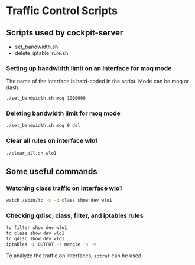 # Traffic Control Scripts

## Scripts used by cockpit-server

- set_bandwidth.sh
- delete_iptable_rule.sh

### Setting up bandwidth limit on an interface for moq mode

The name of the interface is hard-coded in the script. Mode can be moq or dash.

```bash
./set_bandwidth.sh moq 1000000
```

### Deleting bandwidth limit for moq mode

```bash
./set_bandwidth.sh moq 0 del
```

### Clear all rules on interface wlo1

```bash
./clear_all.sh wlo1
```

## Some useful commands

### Watching class traffic on interface wlo1

```bash
watch /sbin/tc -s -d class show dev wlo1
```

### Checking qdisc, class, filter, and iptables rules

```bash
tc filter show dev wlo1
tc class show dev wlo1
tc qdisc show dev wlo1
iptables -L OUTPUT -t mangle -n -v
``````

To analyze the traffic on interfaces, `iptraf` can be used.
